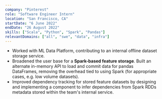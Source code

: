 ```yaml
---
company: "Pinterest"
role: "Software Engineer Intern"
location: "San Francisco, CA"
startDate: "6 June 2022"
endDate: "26 August 2022"
skills: ["Scala", "Python", "Spark", "Pandas"]
relevantDomains: ["all", "swe", "data", "infra"]
---
```


- Worked with ML Data Platform, contributing to an internal offline dataset storage service.
- Broadened the user base for a **Spark-based feature storage**. Built an alternate in-memory API to load and commit data for pandas DataFrames, removing the overhead tied to using Spark (for appropriate cases, e.g. low volume datasets).
- Improved dependency tracking for stored feature datasets by designing and implementing a component to infer dependencies from Spark RDDs metadata stored within the team's internal service.
